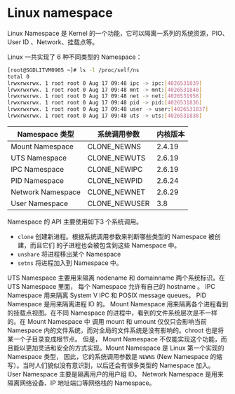 # Linux namespace

Linux Namespace 是 Kernel 的一个功能，它可以隔离一系列的系统资源，PIO、User ID 、Network、挂载点等。

Linux 一共实现了 6 种不同类型的 Namespace：
```bash
[root@SGDLITVM0905 ~]# ls -l /proc/self/ns
total 0
lrwxrwxrwx. 1 root root 0 Aug 17 09:48 ipc -> ipc:[4026531839]
lrwxrwxrwx. 1 root root 0 Aug 17 09:48 mnt -> mnt:[4026531840]
lrwxrwxrwx. 1 root root 0 Aug 17 09:48 net -> net:[4026531956]
lrwxrwxrwx. 1 root root 0 Aug 17 09:48 pid -> pid:[4026531836]
lrwxrwxrwx. 1 root root 0 Aug 17 09:48 user -> user:[4026531837]
lrwxrwxrwx. 1 root root 0 Aug 17 09:48 uts -> uts:[4026531838]
```

| Namespace 类型| 系统调用参数 | 内核版本 |
| ---- | ---- | ---- |
| Mount Namespace | CLONE_NEWNS | 2.4.19 |
| UTS Namespace | CLONE_NEWUTS | 2.6.19 |
| IPC Namespace | CLONE_NEWIPC | 2.6.19 |
| PID Namespace | CLONE_NEWPID | 2.6.24 |
| Network Namespace | CLONE_NEWNET | 2.6.29 |
| User Namespace | CLONE_NEWUSER | 3.8 |

Namespace 的 API 主要使用如下3 个系统调用。
- `clone` 创建新进程。根据系统调用参数来判断哪些类型的 Namespace 被创建，而且它们 的子进程也会被包含到这些 Namespace 中。
- `unshare` 将进程移出某个 Namespace
- `setns` 将进程加入到 Namespace 中。

UTS Namespace 主要用来隔离 nodename 和 domainname 两个系统标识。在 UTS Namespace 里面， 每个 Namespace 允许有自己的 hostname 。
IPC  Namespace 用来隔离 System V IPC 和 POSIX message queues。
PID Namespace 是用来隔离进程 ID 的。
Mount Namespace 用来隔离各个进程看到的挂载点视图。在不同 Namespace 的进程中，看到的文件系统层次是不一样的。在 Mount Namespace 中
调用 mount 和 umount 仅仅只会影响当前 Namespace 内的文件系统，而对全局的文件系统是没有影响的。chroot 也是将某一个子目录变成根节点。
但是， Mount Namespace 不仅能实现这个功能，而且能以更加灵活和安全的方式实现。Mount Namespace 是 Linux 第一个实现的 Namespace 类型，
因此，它的系统调用参数是 `NEWNS` (New Namespace 的缩写）。当时人们貌似没有意识到，以后还会有很多类型的 Namespace 加入。
User Namespace 主要是隔离用户的用户组 ID。
Network Namespace 是用来隔离网络设备、IP 地址端口等网络栈的 Namespace。

